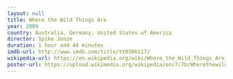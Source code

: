 ```yaml
---
layout: null
title: Where the Wild Things Are
year: 2009
country: Australia, Germany, United States of America
director: Spike Jonze
duration: 1 hour and 44 minutes
imdb-url: http://www.imdb.com/title/tt0386117/
wikipedia-url: https://en.wikipedia.org/wiki/Where_the_Wild_Things_Are_%28film%29
poster-url: https://upload.wikimedia.org/wikipedia/en/7/7b/Wherethewildthingsare.jpg
---
```

